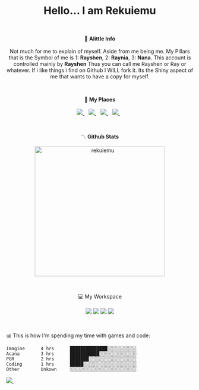 <br />

<h1 align='center'>
  Hello... I am Rekuiemu
</h1><br/>

<p align='center'>
  💮 <b>Alittle Info</b><br/><br/>
  Not much for me to explain of myself. Aside from me being me. My Pillars that is the Symbol of me is 1: <b>Rayshen</b>, 2: <b>Raynia</b>, 3: <b>Nana</b>.
  This account is controlled mainly by <b>Rayshen</b> Thus you can call me Rayshen or Ray or whatever.
  If i like things i find on Github I WILL fork it. Its the Shiny aspect of me that wants to have a copy for myself.
</p><br/>

<p align='center'>
  🪪 <b>My Places</b><br/><br/>
  <a href="http://discord.gg/ggU8gJ7xjJ">
      <img src="https://img.shields.io/discord/602523857395384328?color=blue&label=Discord&logo=Discord&style=social" />
    </a>&nbsp;&nbsp;
  <a href="https://twitter.com/rayshenrekuiemu">
      <img src="https://img.shields.io/twitter/url?style=social&url=https%3A%2F%2Ftwitter.com%2Frayshenrekuiemu" />
    </a>&nbsp;&nbsp;
  <a href="https://www.youtube.com/channel/UC5pdT3QfMgvONLnggbQ03_Q">
      <img src="https://img.shields.io/youtube/channel/subscribers/UC5pdT3QfMgvONLnggbQ03_Q?label=Youtube&style=social" />
    </a>&nbsp;&nbsp;
    <a href="https://www.twitch.tv/Rayshen">
      <img src="https://img.shields.io/twitch/status/Rayshen?style=social" />
    </a>&nbsp;&nbsp;
</p><br/>

<p align='center'>
  〽️ <b>Github Stats</b><br/><br/>
<img src="https://github-readme-stats.vercel.app/api?username=rekuiemu&show_icons=true&theme=monokai" alt="rekuiemu" width="350" /> </p>
</p><br/>

<p align='center'>
  💻 My Workspace<br/><br/>
  <img src="https://img.shields.io/badge/Windows-11-blue" />
  <img src="https://img.shields.io/badge/AMD-Threadripper%203990X-red" />
  <img src="https://img.shields.io/badge/AMD-RX%206900%20XT-red" />
  <img src="https://img.shields.io/badge/RAM-256GB-success" />
</p><br/>


📊 This is how I'm spending my time with games and code:
<!--START_SECTION:waka-->

```text
Imagine      4 hrs      ██████████████░░░░░░░░░░░
Acana        3 hrs      ███████████░░░░░░░░░░░░░░
PGR          2 hrs      ███████░░░░░░░░░░░░░░░░░░
Coding       1 hrs      █████░░░░░░░░░░░░░░░░░░░░
Other        Unkown     ░░░░░░░░░░░░░░░░░░░░░░░░░
```

<!--END_SECTION:waka-->
<p align='left'>
    <a href="https://github.com/Rekuiemu">
      <img src="https://visitor-badge.glitch.me/badge?page_id=Rekuiemu.Rekuiemu" />
    </a>&nbsp;&nbsp;
</p><br/>
